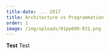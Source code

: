 ```yaml
---
title-date: ... 2017
title: Architecture vs Programmation
order: 1
image: /img/uploads/01pp000-031.png
---
```

**Test** Test
